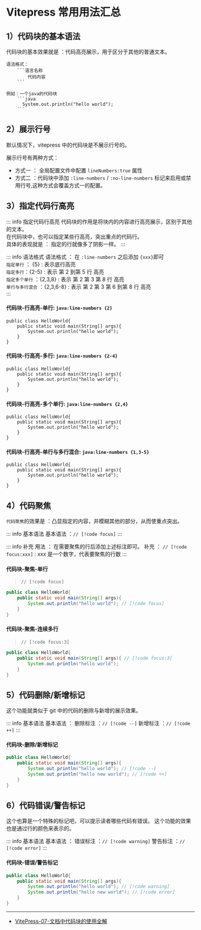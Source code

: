 # Vitepress 常用用法汇总

## 1）代码块的基本语法

代码块的基本效果就是 ：代码高亮展示，用于区分于其他的普通文本。

````
语法格式：
    ```语言名称
        代码内容
    ```

例如：一个java的代码块
    ```java
      System.out.println("hello world");
    ```
````

## 2）展示行号

默认情况下，vitepress 中的代码块是不展示行号的。

展示行号有两种方式：

- 方式一 ： 全局配置文件中配置 `lineNumbers:true` 属性
- 方式二 ：代码块中添加 `:line-numbers` / `:no-line-numbers` 标记来启用或禁用行号,这种方式会覆盖方式一的配置。

## 3）指定代码行高亮

::: info 指定代码行高亮
代码块的作用是将块内的内容进行高亮展示，区别于其他的文本。<br/>
在代码块中，也可以指定某些行高亮，突出重点的代码行。<br/>
具体的表现就是 ： 指定的行就像多了阴影一样。
:::

::: info 语法格式
语法格式 ： 在 `:line-numbers` 之后添加 `{xxx}`即可<br/>
`指定单行` ： {5} : 表示底行高亮<br/>
`指定多行`：{2-5} : 表示 第 2 到第 5 行 高亮<br/>
`指定多个单行` ：{2,3,8} : 表示 第 2 第 3 第 8 行 高亮<br/>
`单行与多行混合` ：{2,3,6-8} : 表示 第 2 第 3 第 6 到第 8 行 高亮<br/>
:::

#### 代码块-行高亮-单行: `java:line-numbers {2}`

```java:line-numbers {2}
public class HelloWorld{
    public static void main(String[] args){
        System.out.println("hello world");
    }
}
```

#### 代码块-行高亮-多行: `java:line-numbers {2-4}`

```java:line-numbers {2-4}
public class HelloWorld{
    public static void main(String[] args){
        System.out.println("hello world");
    }
}
```

#### 代码块-行高亮-多个单行: `java:line-numbers {2,4}`

```java:line-numbers {2,4}
public class HelloWorld{
    public static void main(String[] args){
        System.out.println("hello world");
    }
}
```

#### 代码块-行高亮-单行与多行混合: `java:line-numbers {1,3-5}`

```java:line-numbers {1,3-5}
public class HelloWorld{
    public static void main(String[] args){
        System.out.println("hello world");
    }
}
```

## 4）代码聚焦

`代码聚焦`的效果是 ：凸显指定的内容，并模糊其他的部分，从而使重点突出。

::: info 基本语法
基本语法 ：`// [!code focus]`
:::

::: info 补充
用法 ： 在需要聚焦的行后添加上述标注即可。
补充 ： `// [!code focus:xxx]` : xxx 是一个数字，代表要聚焦的行数
:::

#### 代码块-聚焦-单行

> `// [!code focus]`

```java
public class HelloWorld{
    public static void main(String[] args){
        System.out.println("hello world"); // [!code focus]
    }
}
```

#### 代码块-聚焦-连续多行

> `// [!code focus:3]`

```java
public class HelloWorld{
    public static void main(String[] args){ // [!code focus:3]
        System.out.println("hello world");
    }
}
```

## 5）代码删除/新增标记

这个功能就类似于 git 中的代码的删除与新增的展示效果。

::: info 基本语法
基本语法 ：
删除标注 ：`// [!code --]`
新增标注 ：`// [!code ++]`
:::

#### 代码块-删除/新增标记

```java
public class HelloWorld{
    public static void main(String[] args){
        System.out.println("hello world"); // [!code --]
        System.out.println("hello new world"); // [!code ++]
    }
}
```

## 6）代码错误/警告标记

这个也算是一个特殊的标记吧，可以提示读者哪些代码有错误。
这个功能的效果也是通过行的颜色来表示的。

::: info 基本语法
基本语法 ：
错误标注 ：`// [!code warning]`
警告标注 ：`// [!code error]`
:::

#### 代码块-错误/警告标记

```java
public class HelloWorld{
    public static void main(String[] args){
        System.out.println("hello world"); // [!code warning]
        System.out.println("hello new world"); // [!code error]
    }
}
```

---

- [VitePress-07-文档中代码块的使用全解](https://blog.csdn.net/qq_39505245/article/details/135941800)
